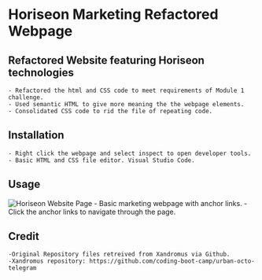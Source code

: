 # Horiseon Marketing Refactored Webpage

## Refactored Website featuring Horiseon technologies
    - Refactored the html and CSS code to meet requirements of Module 1 challenge.
    - Used semantic HTML to give more meaning the the webpage elements.
    - Consolidated CSS code to rid the file of repeating code.

## Installation
    - Right click the webpage and select inspect to open developer tools.
    - Basic HTML and CSS file editor. Visual Studio Code.

## Usage
![Horiseon Website Page](Develop\assets\images\RefactoredWebpage.png)
    - Basic marketing webpage with anchor links.
    - Click the anchor links to navigate through the page.

## Credit
    -Original Repository files retreived from Xandromus via Github.
    -Xandromus repository: https://github.com/coding-boot-camp/urban-octo-telegram


